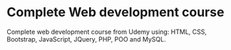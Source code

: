 # Complete Web development course

Complete web development course from Udemy using: HTML, CSS, Bootstrap, JavaScript, JQuery, PHP, POO and MySQL.
